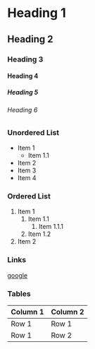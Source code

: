 <!-- Headings -->
# Heading 1
## Heading 2
### Heading 3
#### Heading 4
##### Heading 5
###### Heading 6

<!-- Un ordered list -->
### Unordered List
- Item 1
    - Item 1.1
- Item 2
- Item 3
- Item 4

<!-- Ordered List -->
### Ordered List
1. Item 1
    1. Item 1.1
        1. Item 1.1.1
    1. Item 1.2
1. Item 2

<!-- Links -->
### Links
[google](https://www.google.com)

<!-- Tables -->
### Tables

| Column 1 | Column 2 |
| -------- | -------- |
| Row 1 | Row 1 |
| Row 1 | Row 2 |

